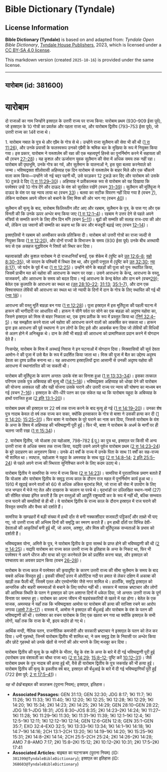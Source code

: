 # Bible Dictionary (Tyndale)

## License Information

**Bible Dictionary (Tyndale)** is based on and adapted from: _Tyndale Open Bible Dictionary_, [Tyndale House Publishers](https://tyndaleopenresources.com/), 2023, which is licensed under a [CC BY-SA 4.0 license](https://creativecommons.org/licenses/by-sa/4.0/legalcode.en).

This markdown version (created `2025-10-16`) is provided under the same license.



--------------------------------

## यारोबाम (id: 381600)

यारोबाम
=======

दो राजाओं का नाम जिन्होंने इस्राएल के उत्तरी राज्य पर राज्य किया: यारोबाम प्रथम (930–909 ईसा पूर्व), जो इस्राएल के 10 गोत्रों का प्रवर्तक और पहला राजा था, और यारोबाम द्वितीय (793–753 ईसा पूर्व), जो उत्तरी राज्य का 14वें राजा थे।

1\. यारोबाम नबात के पुत्र थे और एप्रैम के गोत्र से थे। उन्होंने राजा सुलैमान की सेवा भी की थी ([1 रा 11:26](https://ref.ly/1Kgs11:26)), और उनके प्रयासों के फलस्वरूप उनको एप्रैमी के श्रमिक बल के मुखिया के रूप में नियुक्त किया गया। इस प्रकार, यारोबाम ने यरूशलेम की रक्षा की एक महत्वपूर्ण हिस्से का पुनर्निर्माण करने में सहायता की थी (वचन [27–28](https://ref.ly/1Kgs11:27-1Kgs11:28))। यह कुशल और ऊर्जावान युवक सुलैमान की सेवा में अधिक समय तक नहीं रहा। यारोबाम की पृष्ठभूमि, उनके गोत्र का गर्व, और सुलैमान के यातनाओं ने, इस युवा बलवा करनेवाले को जन्मा। भविष्यद्वक्ता शीलोवासी अहिय्याह एक दिन यारोबाम से यरूशलेम के बाहर मिले और एक चौंकाने वाला काम किया—उन्होंने जो नई चद्दर पहनी थी, उसे फाड़कर 12 टुकड़े कर दिए और यारोबाम को उसके 10 टुकड़े दे दिए ([1 रा 11:29–30](https://ref.ly/1Kgs11:29-1Kgs11:30))। अहिय्याह ने प्रतीकात्मक रूप से यारोबाम को यह दिखाया कि परमेश्वर उन्हें 10 गोत्र देंगे और दाऊद के वंश को सुरक्षित रखेंगे (वचन [31–39](https://ref.ly/1Kgs11:31-1Kgs11:39))। सुलैमान की मूर्तिपूजा ने दाऊद के वंश पर यह न्याय लाया था (वचन [33](https://ref.ly/1Kgs11:33))। बलवा का सटीक विवरण नहीं दिया गया है (वचन [7](https://ref.ly/1Kgs11:7)), लेकिन यारोबाम अपने जीवन को बचाने के लिए मिस्र की ओर भाग गए (वचन [40](https://ref.ly/1Kgs11:40))।

सुलैमान की मृत्यु के बाद, यारोबाम फिलिस्तीन लौट आए और रहबाम, सुलैमान के पुत्र, के पास गए और एक विनती की कि उनके ऊपर अन्धेर बन्द किया जाए ([1 रा 12:1–4](https://ref.ly/1Kgs12:1-1Kgs12:4))। रहबाम ने उत्तर देने से पहले अपने मंत्रियों से सम्मति करने के लिए तीन दिन माँगे (वचन [5–11](https://ref.ly/1Kgs12:5-1Kgs12:11))। बूढ़ों की सम्मति की सलाह राज\-दया की ओर थी, लेकिन उग्र जवानों की सम्मति का कहना था कि कर और मजदूरी बढ़ाई जाए (वचन [12–14](https://ref.ly/1Kgs12:12-1Kgs12:14))।

इस्राएलियों ने रहबाम को अस्वीकार करके प्रतिक्रिया दी। यारोबाम को उत्तरी गोत्रों का राजा जल्दी से नियुक्त किया ([1 रा 12:20](https://ref.ly/1Kgs12:20)), और दोनों राज्यों के विभाजन के समय (930 ईसा पूर्व) उनके बीच अस्थायी रूप से एक असहज युद्धविराम ने रिश्तों को स्थिर कर दिया।

महत्वाकांक्षी और कुशल यारोबाम ने दो राजधानियाँ बनाईं, एक शेकेम में (पुष्टि करे [उत् 12:6–8](https://ref.ly/Gen12:6-Gen12:8); [यहो 8:30–35](https://ref.ly/Josh8:30-Josh8:35)), जो यरदन के पश्चिमी में स्थित देश था, और दूसरी पनूएल में (पुष्टि करे [उत् 32:30](https://ref.ly/Gen32:30); [न्या 8:17](https://ref.ly/Judg8:17)), जो यर्दन के पूर्व में था ([1 रा 12:25](https://ref.ly/1Kgs12:25))। उन्होंने सोने के बछड़ों की पूजा को पुनः स्थापित किया, जिसमें प्राचीन मत को यहोवा की आराधना के स्थान पर रखा। उसने आराधना के केन्द्र, आराधना के वस्तु, याजकवर्ग, और आराधना के समय को बदल दिया। नई आराधना के केन्द्र बेतेल और दान बने (वचन[29](https://ref.ly/1Kgs12:29)); बेतेल एक कुलपति के आराधना का स्थल था ([उत् 28:10–22](https://ref.ly/Gen28:10-Gen28:22); [31:13](https://ref.ly/Gen31:13); [35:1–7](https://ref.ly/Gen35:1-Gen35:7)), और दान एक विश्वासघात लेवियों की आराधना का स्थल था जो न्यायी के दिनों में दान के गोत्र के लिए स्थापित की गई थी ([न्या 18](https://ref.ly/Judg18:1-Judg18:31))।

आराधना की वस्तु मूर्ति बछड़ा बन गया ([1 रा 12:28](https://ref.ly/1Kgs12:28))। पूजा इस्राएल में इस मूर्तिपूजा की पहली घटना में हारून की भागीदारी पर आधारित थी। हारून ने सीनै पर्वत पर सोने का एक बछड़ा को अदृश्य यहोवा का, जिसने इस्राएल को मिस्र से बाहर निकाला था, एक दृश्य प्रतीक के रूप में प्रस्तुत किया था ([निर्ग 32:4–5](https://ref.ly/Exod32:4-Exod32:5))। यह समझौता करने वाला धर्म यहोवा की आराधना करने वालों को आकर्षित कर सकता था। हारून द्वारा इस आराधना की पूर्व स्थापना ने उन लोगों के लिए इसे और आकर्षक बना दिया जो लेवियों की विधियों से अलग होने में अनिच्छुक थे। दान के लेवी भी बछड़े की आराधना को प्रामाणिकता प्रदान करने में योगदान देते है।

निःसन्देह, यारोबाम के मिस्र में अस्थाई निवास ने इन घटनाओं में योगदान दिया। मिस्रवासियों की सूर्य देवता आमोन\-रे की पूजा में उसे बैल के रूप में प्रदर्शित किया जाता था। मिस्र की पूजा में बैल का उद्देश्य अदृश्य देवता का दृश्य प्रतीक बनाना था। यह अवधारणा इस्राएलियों द्वारा आसानी से उनकी अदृश्य यहोवा की आराधना में स्थानांतरित की जा सकती थी।

यारोबाम की मूर्तिपूजा के कारण अन्ततः उसके वंश का विनाश हुआ ([1 रा 13:33–34](https://ref.ly/1Kgs13:33-1Kgs13:34))। इसका तत्काल परिणाम उसके पुत्र अबिय्याह की मृत्यु थी ([14:1–18](https://ref.ly/1Kgs14:1-1Kgs14:18))। भविष्यद्वक्ता अहिय्याह को धोखा देने की यारोबाम की योजना असफल रही और यही योजना उसके घराने और उत्तरी राज्य पर न्याय की घोषणा का माध्यम बन गई (वचन [7–16](https://ref.ly/1Kgs14:7-1Kgs14:16))। इस्राएल के धीरे\-धीरे पतन का एक संकेत यह था कि यारोबाम यहूदा के अबिय्याह के हाथों पराजित हुआ ([2 इति 13:1–20](https://ref.ly/2Chr13:1-2Chr13:20))।

यारोबाम प्रथम की इस्राएल पर 22 वर्ष तक राज्य करने के बाद मृत्यु हो गई ([1 रा 14:19–20](https://ref.ly/1Kgs14:19-1Kgs14:20))। उनका शेष पुत्र नादाब केवल दो वर्ष तक राज्य कर सका, क्योंकि इस्साकार के गोत्र से बाशा ने उसकी हत्या कर दी ([1 रा 14:20](https://ref.ly/1Kgs14:20); [15:25–31](https://ref.ly/1Kgs15:25-1Kgs15:31))। फिर बाशा ने यारोबाम के पूरे घराने का नाश कर दिया, जिससे यारोबाम के वंश के अन्त के विषय में अहिय्याह की भविष्यद्वाणी पूरी हुई। फिर भी, बाशा ने यारोबाम के अधर्म के मार्गों पर ही चलना जारी रखा ([1 रा 15:34](https://ref.ly/1Kgs15:34))।

2\. यारोबाम द्वितीय, जो योआश (या यहोआश, 798–782 ई.पू.) का पुत्र था, इस्राएल पर किसी भी अन्य उत्तरी राजा से अधिक समय तक राज्य किया, यद्यपि उसने अपने पूर्वज यारोबाम प्रथम ([2 रा 14:23–24](https://ref.ly/2Kgs14:23-2Kgs14:24)) के बुरे उदाहरण का अनुसरण किया। उनके 41 वर्षों के राज्य में उनके पिता के साथ 11 वर्षों का सह\-राज्य भी शामिल था। स्पष्टतः, यहोआश ने यहूदा के अमस्याह के साथ युद्ध ([2 रा 14:8–14](https://ref.ly/2Kgs14:8-2Kgs14:14); [2 इति 25:5–24](https://ref.ly/2Chr25:5-2Chr25:24)) से पहले अपने राज्य की स्थिरता सुनिश्चित करने के लिए कदम उठाए थे।

यारोबाम द्वितीय ने सामरिया के नगर में राज्य किया ([2 रा 14:23](https://ref.ly/2Kgs14:23))। सामरिया में पुरातात्त्विक प्रमाण बताते हैं कि योआश और यारोबाम द्वितीय के समृद्ध राज्य काल के दौरान राज महल में पुनर्निर्माण कार्य हुआ था। 1910 में खुदाई करने वालों को 60 से अधिक अंकित मृदभांड मिले, जो राजा की सेवा में उपयोग के लिए राज भण्डार में भेजे गए तेल और दाखरस के चालान या परचे थे। मृदभांडों पर उल्लिखित स्थान\-नामों (27\) की सीमित संख्या इंगित करती है कि इन वस्तुओं की आपूर्ति राष्ट्रव्यापी कर के रूप में नहीं थी, बल्कि सम्भवतः राज घराने की सम्पतियों से ही थी। ये यारोबाम द्वितीय के राज्य काल के दौरान इस्राएल में राज घराने की विस्तृत सम्पत्ति और वैभव को दर्शाते हैं।

सामरिया के खण्डहरों में बड़ी संख्या में हाथी दाँत से बनी नक्काशीदार सजावटी पट्टिकाएँ और तख़्ते भी पाए गए, जो उत्तरी राज्य की अन्तिम दिनों की समृद्धि का स्मरण कराते हैं। इन हाथी दाँतों पर विभिन्न देवी\-देवताओं की आकृतियाँ बनी हुई थीं, जो अराम, अश्शूर, और मिस्र की मूर्तिपूजक सभ्यताओं के प्रभाव को दर्शाती हैं।

भविष्यद्वक्ता योना, अमित्तै के पुत्र, ने यारोबाम द्वितीय के द्वारा सामर्थ के प्राप्त होने की भविष्यद्वाणी की थी ([2 रा 14:25](https://ref.ly/2Kgs14:25))। यद्यपि यारोबाम का राज्य काल उत्तरी राज्य के इतिहास के अन्त के निकट था, फिर भी परमेश्वर ने अपने धीरज और वाचा को पूरा करनेवाले प्रेम को प्रदर्शित करना चाहा, और इस्राएल को पश्चाताप का अवसर प्रदान किया (वचन [26–28](https://ref.ly/2Kgs14:26-2Kgs14:28))।

यारोबाम के राज्य काल में परमेश्वर की कृपादृष्टि के कारण उत्तरी राज्य की सीमा सुलैमान के समय के बाद सबसे अधिक विस्तृत हुई। इसकी सीमाएँ उत्तर में ओरोंटिस नदी पर हमात से लेकर दक्षिण में अकाबा की खाड़ी तक फैली थीं, जिसमें एलत और एस्योनगेबेर जैसे नगर शामिल थे। हालाँकि, समृद्धि इस्राएल को आन्तरिक और बाहरी समस्याओं से बचाने के लिए पर्याप्त नहीं थी। सरकार में व्यापक भ्रष्टाचार और लोगों की आत्मिक स्थिति के पतन ने इस्राएल को उन अशान्त दिनों में धकेल दिया, जो अन्ततः उत्तरी राज्य के पूर्ण विनाश पर समाप्त हुए। यारोबाम का अपना जीवन भी षड्यंत्रकारियों से खतरे में रहा होगा। बेतेल के एक याजक, अमस्याह ने यहाँ तक कि भविष्यद्वक्ता आमोस पर यारोबाम की हत्या की साजिश रचने का आरोप लगाया ([आमो 7:8–17](https://ref.ly/Amos7:8-Amos7:17))। वास्तव में, आमोस ने इस्राएल की बँधुआई और यारोबाम के वंश के पतन की भविष्यद्वाणी की थी। परमेश्वर का वचन यारोबाम के लिए एक खतरा बन गया था क्योंकि इस्राएल के सभी लोगों, यहाँ तक कि राजा के भी, हृदय कठोर हो गए थे।

आर्थिक मन्दी, नैतिक पतन, राजनीतिक कमजोरी और सरकारी भ्रष्टाचार ने इस्राएल के पतन को तेज कर दिया। धनी गृहस्थो, जिनमें यारोबाम द्वितीय भी शामिल था, ने कम समृद्ध देश के निवासी पर अन्धेर किया और छोटे गृहस्थो को उनके खेतों से नगरों की ओर भागने के लिए मजबूर कर दिया।

यारोबाम द्वितीय की मृत्यु के छः महीने के भीतर, येहू के वंश के अन्त के बारे में दी गई भविष्यद्वाणी पूरी हुई (यारोबाम उस वंशावली का चौथा राजा था) ([2 रा 14:29](https://ref.ly/2Kgs14:29); [15:8–12](https://ref.ly/2Kgs15:8-2Kgs15:12); पुष्टि करें [10:12–31](https://ref.ly/2Kgs10:12-2Kgs10:31))। जैसे यारोबाम प्रथम के पुत्र नादाब की हत्या हुई थी, वैसे ही यारोबाम द्वितीय के पुत्र जकर्याह की भी हत्या हुई। यारोबाम द्वितीय की मृत्यु के इकतीस वर्ष बाद, इस्राएल की बँधुआई के बारे में दी गई भविष्यद्वाणियाँ पूरी हुईं (722 ईसा पूर्व; [2 रा 17:5–41](https://ref.ly/2Kgs17:5-2Kgs17:41))।

*यह भी देखें* बाइबल की कालक्रम (पुराना नियम); इस्राएल, इतिहास।

* **Associated Passages:** GEN 31:13; GEN 32:30; JDG 8:17; 1KI 11:7; 1KI 11:26; 1KI 11:33; 1KI 11:40; 1KI 12:20; 1KI 12:25; 1KI 12:28; 1KI 12:29; 1KI 14:20; 1KI 15:34; 2KI 14:23; 2KI 14:25; 2KI 14:29; GEN 28:10–GEN 28:22; JDG 18:1–JDG 18:31; JOS 8:30–JOS 8:35; 2KI 14:23–2KI 14:24; 1KI 11:27–1KI 11:28; 1KI 11:29–1KI 11:30; 1KI 11:31–1KI 11:39; 1KI 12:1–1KI 12:4; 1KI 12:5–1KI 12:11; 1KI 12:12–1KI 12:14; GEN 12:6–GEN 12:8; GEN 35:1–GEN 35:7; EXO 32:4–EXO 32:5; 1KI 13:33–1KI 13:34; 1KI 14:1–1KI 14:18; 1KI 14:7–1KI 14:16; 2CH 13:1–2CH 13:20; 1KI 14:19–1KI 14:20; 1KI 15:25–1KI 15:31; 2KI 14:8–2KI 14:14; 2CH 25:5–2CH 25:24; 2KI 14:26–2KI 14:28; AMO 7:8–AMO 7:17; 2KI 15:8–2KI 15:12; 2KI 10:12–2KI 10:31; 2KI 17:5–2KI 17:41
* **Associated Articles:** बाइबल का घटनाक्रम (पुराना नियम) (ID: `381399@TyndaleBibleDictionary`); इस्राएल का इतिहास  (ID: `368603@TyndaleBibleDictionary`)

